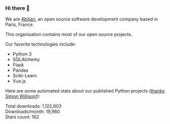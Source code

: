 ### Hi there 👋

We are [Abilian](https://abilian.com/), an open source software development company based in Paris, France.

This organisation contains most of our open source projects.

Our favorite technologies include:

- Python 3
- SQLAlchemy
- Flask
- Pandas
- Sciki-Learn
- Vue.js

Here are some automated stats about our published Python projects
([thanks Simon Willison!][sw-post]):

<!--marker-->
Total downloads: 1,122,603<br>
Downloads/month: 19,960<br>
Stars count: 162
<!--end-->

[sw-post]: https://simonwillison.net/2020/Jul/10/self-updating-profile-readme/